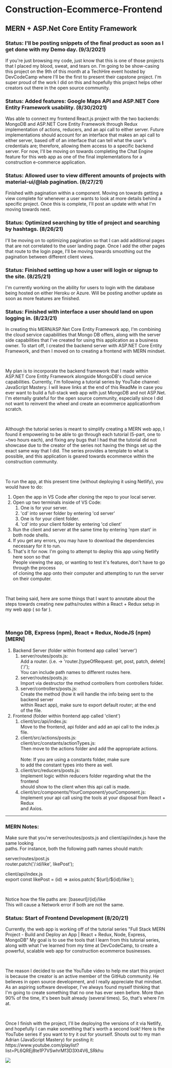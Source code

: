 # Construction-Ecommerce-Frontend

<h2>MERN + ASP.Net Core Entity Framework</h2>

<h3>Status: I'll be posting snippets of the final product as soon as I get done with my Demo day. (9/3/2021) </h3>
<p>
If you're just browsing my code, just know that this is one of those projects that I placed my blood, sweat, and 
tears on. I'm going to be show-casing this project on the 9th of this month at a TechHire event hosted by 
DevCodeCamp where I'll be the first to present their capstone project. I'm super proud of the work I did on 
this and hopefully this project helps other creators out there in the open source community.
</p>

<h3>Status: Added features: Google Maps API and ASP.NET Core Entity Framework usability. (8/30/2021) </h3>
<p>
Was able to connect my frontend React.js project with the two backends: MongoDB and ASP.NET Core Entity Framework
through Redux implementation of actions, reducers, and an api call to either server. Future implementations should
account for an interface that makes an api call to either server, based off of an interface that can tell 
what the user's credentials are; therefore, allowing them access to a specific backend server. For now, I'll 
be moving on towards completing the Chat Engine feature for this web app as one of the final implementations for a 
construction e-commerce application.
</p>

<h3>Status: Allowed user to view different amounts of projects with material-ui/@lab pagination. (8/27/21) </h3>
<p>
Finished with pagination within a component. Moving on towards getting a view complete
for whenever a user wants to look at more details behind a specific project. Once this is complete,
I'll post an update with what I'm moving towards next.
</p>

<h3>Status: Optimized searching by title of project and searching by hashtags. (8/26/21)</h3>
<p>
I'll be moving on to optimizing pagination so that I can add additional pages that 
are not correlated to the user landing page. Once I add the other pages that route 
to the login page, I'll be moving towards smoothing out the pagination between different
client views.
</p>
<h3>Status: Finished setting up how a user will login or signup to the site. (8/25/21)</h3>
<p>
I'm currently working on the ability for users to login with the database being hosted on 
either Heroku or Azure. Will be posting another update as soon as more features are 
finished.
</p>

<h3>Status: Finished with interface a user should land on upon logging in. (8/23/21)</h3>
<p>
In creating this MERN/ASP.Net Core Entity Framework app, I'm combining the cloud service 
capabilities that Mongo DB offers, along with the server side capabilities that I've created for 
using this application as a business owner. To start off, I created the backend server with 
ASP.NET Core Entity Framework, and then I moved on to creating a frontend with MERN mindset.
</p>

<br>

<p>
My plan is to incorporate the backend framework that I made within ASP.NET Core Entity Framework 
alongside MongoDB's cloud service capabilities. Currently, I'm following a tutorial series 
by YouTube channel: JavaScript Mastery. I will leave links at the end of this ReadMe in case 
you ever want to build a full-stack web app with just MongoDB and not ASP.Net. I'm eternally 
grateful for the open source community, especially since I did not want to reinvent the wheel 
and create an ecommerce applicationfrom scratch.
</p>

<br>

<p>
Although the tutorial series is meant to simplify creating a MERN web app, I found it empowering 
to be able to go through each tutorial (5-part, one to ~two hours each), and fixing any bugs 
that I had that the tutorial did not showcase due to the creator of the series not having the 
things set up the exact same way that I did. The series provides a template to what is possible, 
and this application is geared towards ecommerce within the construction community.
</p>

<br>

To run the app, at this present time (without deploying it using Netlify), you would have to do:
<p>
    <ol>
        <li>Open the app in VS Code after cloning the repo to your local server.</li>
        <li>
            Open up two terminals inside of VS Code:<br>
            <ol>
                <li>One is for your server.</li>
                <li>'cd' into server folder by entering 'cd server'</li>
                <li>One is for your client folder.</li>
                <li>'cd' into your client folder by entering 'cd client'</li>
            </ol>
        </li>
        <li>Run the client and server at the same time by entering 'npm start' in both node shells.</li>
        <li>If you get any errors, you may have to download the dependencies necessary for it to run.</li>
        <li>
            That's it for now. I'm going to attempt to deploy this app using Netlify here soon so that<br>
            People viewing the app, or wanting to test it's features, don't have to go through the process<br>
            of cloning the app onto their computer and attempting to run the server on their computer.
        </li>
    </ol>
</p>

<br>

<p>
That being said, here are some things that I want to annotate about the steps towards creating new
paths/routes within a React + Redux setup in my web app ( so far ). 
<p>

<br>

<h3>Mongo DB, Express (npm), React + Redux, NodeJS (npm) [MERN]</h3>
<ol>
    <li>
        Backend Server (folder within frontend app called 'server')<br>
        <ol>
            <li>
                server/routes/posts.js: <br>
                Add a router. (i.e. -> 'router.[typeOfRequest: get, post, patch, delete]('/');<br> 
                You can include path names to different routes here.
            </li>
            <li>
                server/routes/posts.js: <br>
                Import via destructor the method controllers from controllers folder.
            </li>
            <li>
                server/controllers/posts.js: <br>
                Create the method (how it will handle the info being sent to the backend server <br>
                within React app), make sure to <bold>export default router;</bold> at the end <br>
                of the file.
            </li>
        </ol>
    </li>
    <li>
        Frontend (folder within frontend app called 'client')<br>
        <ol>
            <li>
                client/src/api/index.js:<br>
                Move to the frontend, api folder and add an api call to the index.js file.
            </li>
            <li>
                client/src/actions/posts.js:<br>
                client/src/constants/actionTypes.js:<br>
                Then move to the actions folder and add the appropriate actions. <br><br>
                <bold>Note: </bold>If you are using a constants folder, make sure <br>
                to add the constant types into there as well.
            </li>
            <li>
                client/src/reducers/posts.js:<br>
                Implement logic within reducers folder regarding what the the frontend <br>
                should show to the client when this api call is made. <br>
            </li>
            <li>
                client/src/components/YourComponent/yourComponent.js:<br>
                Implement your api call using the tools at your disposal from React + Redux <br>
                and Axios.
            </li>
        </ol>
    </li>
</ol>

<hr>

<h3>MERN Notes:</h3>
<p>
Make sure that you're server/routes/posts.js and client/api/index.js have the same looking <br>
paths. For instance, both the following path names should match: 
<p>

<p>
server/routes/post.js<br>
router.patch('/:id/like', likePost');
</p>

<p>
client/api/index.js<br>
export const likePost = (id) => axios.patch(`${url}/${id}/like`);
</p>

<br>

<p>
Notice how the file paths are: [baseurl]/{id}/like<br>
This will cause a Network error if both are not the same.
</p>

<h3>Status: Start of Frontend Development (8/20/21) </h3>
<p>Currently, the web app is working off of the tutorial series "Full Stack MERN Project - Build and Deploy an App | React + Redux, Node, Express, MongoDB" My 
  goal is to use the tools that I learn from this tutorial series, along with what I've learned from my time at DevCodeCamp, to create a powerful, scalable 
  web app for construction ecommerce businesses.
</p>
<br>
<p>The reason I decided to use the YouTube video to help me start this project is because the creator is an active member of the GitHub community. He believes 
  in open source development, and I really appreciate that mindset. As an aspiring software developer, I've always found myself thinking that I'm going to
  create something that no one has ever seen before. More than 90% of the time, it's been built already (several times). So, that's where I'm at.
</p>
<br>
<p>Once I finish with the project, I'll be deploying the versions of it via Netlify, and hopefully I can make something that's worth a second look! Here is the
  YouTube series if you want to try it out for yourself. Shouts out to my man Adrian (JavaScript Mastery) for posting it: <br> 
  https://www.youtube.com/playlist?list=PL6QREj8te1P7VSwhrMf3D3Xt4V6_SRkhu <br>
</p>
<img src="https://user-images.githubusercontent.com/62074841/130332942-466ef0b8-0a79-4be8-be9f-ab34eb1a9252.png" />
